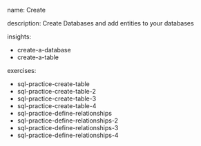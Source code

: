 name: Create

description: Create Databases and add entities to your databases

insights:
  - create-a-database
  - create-a-table

exercises:
  - sql-practice-create-table
  - sql-practice-create-table-2
  - sql-practice-create-table-3
  - sql-practice-create-table-4
  - sql-practice-define-relationships
  - sql-practice-define-relationships-2
  - sql-practice-define-relationships-3
  - sql-practice-define-relationships-4
